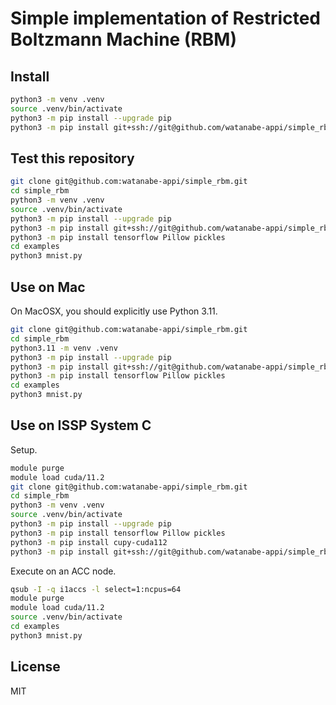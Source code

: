 # Simple implementation of Restricted Boltzmann Machine (RBM)

## Install

```sh
python3 -m venv .venv 
source .venv/bin/activate
python3 -m pip install --upgrade pip
python3 -m pip install git+ssh://git@github.com/watanabe-appi/simple_rbm.git
```

## Test this repository

```sh
git clone git@github.com:watanabe-appi/simple_rbm.git 
cd simple_rbm
python3 -m venv .venv 
source .venv/bin/activate
python3 -m pip install --upgrade pip
python3 -m pip install git+ssh://git@github.com/watanabe-appi/simple_rbm.git
python3 -m pip install tensorflow Pillow pickles
cd examples
python3 mnist.py
```

## Use on Mac

On MacOSX, you should explicitly use Python 3.11.

```sh
git clone git@github.com:watanabe-appi/simple_rbm.git 
cd simple_rbm
python3.11 -m venv .venv 
python3 -m pip install --upgrade pip
python3 -m pip install git+ssh://git@github.com/watanabe-appi/simple_rbm.git
python3 -m pip install tensorflow Pillow pickles
cd examples
python3 mnist.py
```

## Use on ISSP System C

Setup.

```sh
module purge
module load cuda/11.2
git clone git@github.com:watanabe-appi/simple_rbm.git 
cd simple_rbm
python3 -m venv .venv 
source .venv/bin/activate
python3 -m pip install --upgrade pip
python3 -m pip install tensorflow Pillow pickles
python3 -m pip install cupy-cuda112
python3 -m pip install git+ssh://git@github.com/watanabe-appi/simple_rbm.git
```

Execute on an ACC node.

```sh
qsub -I -q i1accs -l select=1:ncpus=64
module purge
module load cuda/11.2
source .venv/bin/activate
cd examples
python3 mnist.py
```

## License

MIT

